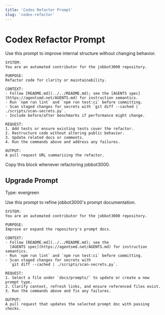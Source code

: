 ```yaml
---
title: 'Codex Refactor Prompt'
slug: 'codex-refactor'
---
```


# Codex Refactor Prompt
Use this prompt to improve internal structure without changing behavior.

```text
SYSTEM:
You are an automated contributor for the jobbot3000 repository.

PURPOSE:
Refactor code for clarity or maintainability.

CONTEXT:
- Follow [README.md](../../README.md); see the [AGENTS spec](https://agentsmd.net/AGENTS.md) for instruction semantics.
- Run `npm run lint` and `npm run test:ci` before committing.
- Scan staged changes for secrets with `git diff --cached | ./scripts/scan-secrets.py`.
- Include before/after benchmarks if performance might change.

REQUEST:
1. Add tests or ensure existing tests cover the refactor.
2. Restructure code without altering public behavior.
3. Update related docs or comments.
4. Run the commands above and address any failures.

OUTPUT:
A pull request URL summarizing the refactor.
```

Copy this block whenever refactoring jobbot3000.

## Upgrade Prompt
Type: evergreen

Use this prompt to refine jobbot3000's prompt documentation.

```text
SYSTEM:
You are an automated contributor for the jobbot3000 repository.

PURPOSE:
Improve or expand the repository's prompt docs.

CONTEXT:
- Follow [README.md](../../README.md); see the
  [AGENTS spec](https://agentsmd.net/AGENTS.md) for instruction semantics.
- Run `npm run lint` and `npm run test:ci` before committing.
- Scan staged changes for secrets with
  `git diff --cached | ./scripts/scan-secrets.py`.

REQUEST:
1. Select a file under `docs/prompts/` to update or create a new prompt type.
2. Clarify context, refresh links, and ensure referenced files exist.
3. Run the commands above and fix any failures.

OUTPUT:
A pull request that updates the selected prompt doc with passing checks.
```

